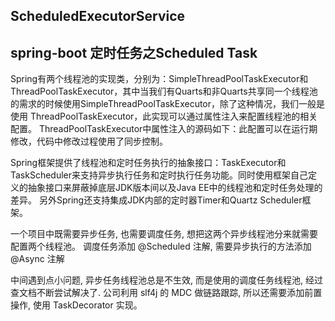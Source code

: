 ## ScheduledExecutorService
## spring-boot 定时任务之Scheduled Task

Spring有两个线程池的实现类，分别为：SimpleThreadPoolTaskExecutor和ThreadPoolTaskExecutor，其中当我们有Quarts和非Quarts共享同一个线程池的需求的时候使用SimpleThreadPoolTaskExecutor，除了这种情况，我们一般是使用
ThreadPoolTaskExecutor，此实现可以通过属性注入来配置线程池的相关配置。 ThreadPoolTaskExecutor中属性注入的源码如下：此配置可以在运行期修改，代码中修改过程使用了同步控制。




Spring框架提供了线程池和定时任务执行的抽象接口：TaskExecutor和TaskScheduler来支持异步执行任务和定时执行任务功能。同时使用框架自己定义的抽象接口来屏蔽掉底层JDK版本间以及Java EE中的线程池和定时任务处理的差异。
另外Spring还支持集成JDK内部的定时器Timer和Quartz Scheduler框架。



一个项目中既需要异步任务, 也需要调度任务, 想把这两个异步线程池分来就需要配置两个线程池。
调度任务添加 @Scheduled 注解, 需要异步执行的方法添加 @Async 注解

中间遇到点小问题, 异步任务线程池总是不生效, 而是使用的调度任务线程池, 经过查文档不断尝试解决了.
公司利用 slf4j 的 MDC 做链路跟踪, 所以还需要添加前置操作, 使用 TaskDecorator 实现。